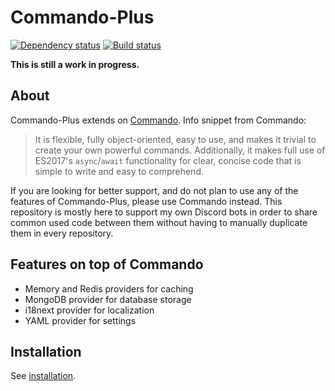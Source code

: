 # Commando-Plus
[![Dependency status](https://david-dm.org/Archomeda/discord.js-commando-plus.svg)](https://david-dm.org/Archomeda/discord.js-commando-plus)
[![Build status](https://travis-ci.org/Archomeda/discord.js-commando-plus.svg)](https://travis-ci.org/Archomeda/discord.js-commando-plus)

**This is still a work in progress.**

## About
Commando-Plus extends on [Commando](https://github.com/Gawdl3y/discord.js-commando). Info snippet from Commando:
> It is flexible, fully object-oriented, easy to use, and makes it trivial to create your own powerful commands.
Additionally, it makes full use of ES2017's `async`/`await` functionality for clear, concise code that is simple to write and easy to comprehend.

If you are looking for better support, and do not plan to use any of the features of Commando-Plus, please use Commando instead.
This repository is mostly here to support my own Discord bots in order to share common used code between them without having to manually duplicate them in every repository.

## Features on top of Commando
 - Memory and Redis providers for caching
 - MongoDB provider for database storage
 - i18next provider for localization
 - YAML provider for settings

## Installation
See [installation](https://archomeda.github.io/discord.js-commando-plus/#/docs/commando-plus/master/general/installation).
